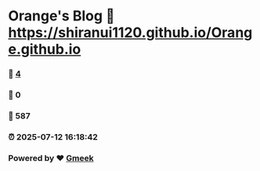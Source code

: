 # Orange's Blog :link: https://shiranui1120.github.io/Orange.github.io 
### :page_facing_up: [4](https://shiranui1120.github.io/Orange.github.io/tag.html) 
### :speech_balloon: 0 
### :hibiscus: 587 
### :alarm_clock: 2025-07-12 16:18:42 
### Powered by :heart: [Gmeek](https://github.com/Meekdai/Gmeek)
